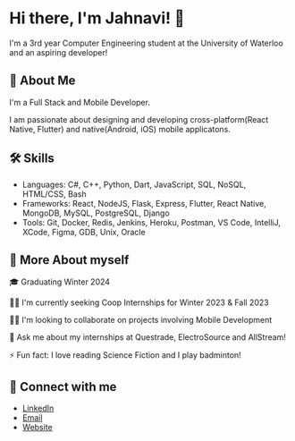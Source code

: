 # Hi there, I'm Jahnavi! 👋

I'm a 3rd year Computer Engineering student at the University of Waterloo and an aspiring developer!




## 🚀 About Me
I'm a Full Stack and Mobile Developer. 

I am passionate about designing and developing cross-platform(React Native, Flutter) and native(Android, iOS) mobile applicatons.

## 🛠 Skills
- Languages: C#, C++, Python, Dart, JavaScript, SQL, NoSQL, HTML/CSS, Bash
- Frameworks: React, NodeJS, Flask, Express, Flutter, React Native, MongoDB, MySQL, PostgreSQL, Django
- Tools: Git, Docker, Redis, Jenkins, Heroku, Postman, VS Code, IntelliJ, XCode, Figma, GDB, Unix, Oracle



## 💁 More About myself
🎓 Graduating Winter 2024

👩‍💻 I'm currently seeking Coop Internships for Winter 2023 & Fall 2023

👯‍♀️ I'm looking to collaborate on projects involving Mobile Development

💬 Ask me about my internships at Questrade, ElectroSource and AllStream!

⚡️ Fun fact: I love reading Science Fiction and I play badminton!


## 🤝 Connect with me
* [LinkedIn](https://www.linkedin.com/in/jahnavi17/)
* [Email](mailto:j36shah@uwaterloo.ca)
* [Website]()
